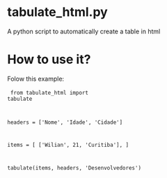 # tabulate_html.py
A python script to automatically create a table in html

# How to use it?
Folow this example:
<br/>
<br/>
<code>
from tabulate_html import tabulate

headers = ['Nome', 'Idade', 'Cidade']

items = [
        ['Wilian', 21, 'Curitiba'],
        ]

tabulate(items, headers, 'Desenvolvedores')
</code>

